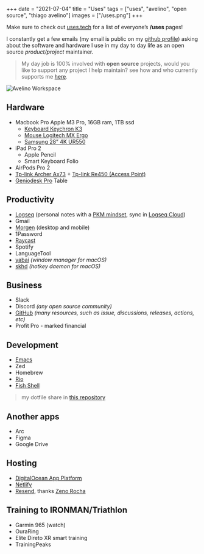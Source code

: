 +++
date = "2021-07-04"
title = "Uses"
tags = ["uses", "avelino", "open source", "thiago avelino"]
images = ["/uses.png"]
+++

Make sure to check out [uses.tech](https://uses.tech) for a list of everyone’s **/uses** pages!

I constantly get a few emails (my email is public on my [github profile](https://github.com/avelino)) asking about the software and hardware I use in my day to day life as an open source _product/project_ maintainer.

> My day job is 100% involved with **open source** projects, would you like to support any project I help maintain? see how and who currently supports me [here](/thanks/).

![Avelino Workspace](/uses.png#center)

## Hardware

- Macbook Pro Apple M3 Pro, 16GB ram, 1TB ssd
  - [Keyboard Keychron K3](https://www.amazon.com/Keychron-Ultra-Slim-Wireless-Bluetooth-Mechanical/dp/B0B48ZVQH5/)
  - [Mouse Logitech MX Ergo](https://www.amazon.com/Logitech-Ergo-Wireless-Trackball-Mouse/dp/B0753P1GTS/)
  - [Samsung 28” 4K UR550](https://www.amazon.com/SAMSUNG-U28R550UQNX-LU28R550UQNXZA-Monitor-Free/dp/B084V9CJB1/)
- iPad Pro 2
  - Apple Pencil
  - Smart Keyboard Folio
- AirPods Pro 2
- [Tp-link Archer Ax73](https://www.amazon.com/TP-Link-Archer-AX73-High-Speed-Streaming/dp/B0BTT3F159/) + [Tp-link Re450 (Access Point)](https://www.amazon.com/TP-Link-PCMag-Editors-Choice-Extender/dp/B010S6SG3S/)
- [Geniodesk Pro](https://www.geniodesks.com.br/produto-mesa-com-regulagem-de-altura-geniodesk-pro) Table

## Productivity

- [Logseq](https://logseq.com) (personal notes with a [PKM mindset](https://databaseline.tech/knowledge-management/), sync in [Logseq Cloud](https://blog.logseq.com/how-to-setup-and-use-logseq-sync/))
- Gmail
- [Morgen](https://www.morgen.so/) (desktop and mobile)
- 1Password
- [Raycast](https://www.raycast.com/)
- Spotify
- LanguageTool
- [yabai](https://github.com/koekeishiya/yabai) *(window manager for macOS)*
- [skhd](https://github.com/koekeishiya/skhd) *(hotkey daemon for macOS)*

## Business

- Slack
- Discord *(any open source community)*
- [GitHub](https://github.com/avelino) *(many resources, such as issue, discussions, releases, actions, etc)*
- Profit Pro - marked financial

## Development

- [Emacs](https://github.com/avelino/dotfiles/tree/main/doom.d)
- Zed
- Homebrew
- [Rio](https://raphamorim.io/rio/)
- [Fish Shell](https://fishshell.com/)

> my dotfile share in [this repository](https://github.com/avelino/dotfiles)

## Another apps

- Arc
- Figma
- Google Drive

## Hosting

- [DigitalOcean App Platform](https://m.do.co/c/bd3b723c0a36?utm_medium=opensource&utm_source=awesome-go)
- [Netlify](https://www.netlify.com/)
- [Resend](https://resend.com/), thanks [Zeno Rocha](https://twitter.com/zenorocha)

## Training to IRONMAN/Triathlon

- Garmin 965 (watch)
- OuraRing
- Elite Direto XR smart training
- TrainingPeaks
